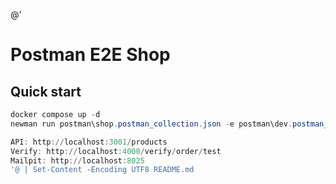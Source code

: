 @'
# Postman E2E Shop

## Quick start
```powershell
docker compose up -d
newman run postman\shop.postman_collection.json -e postman\dev.postman_environment.json -r cli

API: http://localhost:3001/products
Verify: http://localhost:4000/verify/order/test
Mailpit: http://localhost:8025
'@ | Set-Content -Encoding UTF8 README.md
